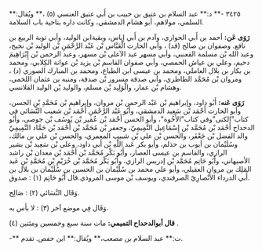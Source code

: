 ٣٤٢٥ -** د:** عبد السلام بن عتيق بن حبيب بن أَبي عتيق العنسي (٥) ،** ويُقال:** السلمي، مولاهم، أبو هشام الدمشقي، وكانت داره بناحية باب السلامة.

**رَوَى عَن:** أحمد بن أَبي الحواري، وآدم بن أَبي إياس، وبقيةابن الوليد، وأبي توبة الربيع بن نافع. وصفوان بن صالح (قد) ، وأبي الحارث الْعَبَّاس بْن عَبْد الرَّحْمَنِ بْن الوليد بْن نجيح، وعبد الله بْن مسلمة القعنبي، وأبي مسهر عبد الآعلى بْن مسهر، وعبد الرحمن بْن إِبْرَاهِيمَ دحيم، وعلي بن عياش الحمصي، وأبي صفوان القاسم بْن يزيد بْن عوانة الكِلابي، ومحمد بن بكار بن بلال العاملي، ومحمد بن عيسى ابن الطباع، ومحمد بن المبارك الصوري (د) ، ومروان بْن مُحَمَّد الطاطري، وأبي صدقة مسرور بْن صدقة، ومنبه بن عثمان اللخمي، وهشام بْن عمار، والْوَلِيد بْن مسلم، والوليد بْن الوليد القلانسي.

**رَوَى عَنه:** أَبُو داود، وإبراهيم بْن عَبْد الرحمن بْن مروان، وإبراهيم بْن مُحَمَّدِ بْنِ الحسن، وأبو الحارث أَحْمَد بْن سَعِيد الدمشقي، وأَبُو عَبْد الرَّحْمَنِ أَحْمَد بْن شعيب النَّسَائي في كتاب"الكنى"وفي كتاب"الأَخُوة"، وأبو الحسن أَحْمَد بْن عُمَير بْن يُوسُف بْن جوصى، وأَبُو الدحداح أَحْمَد بْن مُحَمَّد بْن إِسْمَاعِيل التَّمِيمِيّ، وجعفر بْن مُحَمَّد بْن أَحْمَد بْن حَمَّاد التَّمِيمِيّ والد الفضل بْن جَعْفَر، والحسن بْن علي بْن شبيب المعمري، والحسن بْن علي بن مالك، وسُلَيْمان بن أيوب بن حذلم، وأبو بكر عَبد اللَّهِ بْن أَبي داود، وعلي بْن سَعِيد بْن بشير الرازي، والقاسم بن عيسى العصار، وأَبُو بَكْر مُحَمَّد بْن أَحْمَد بْن معدان بْن راشد الأصبهاني، وأَبُو حَاتِم مُحَمَّد بْن إدريس الرازي، وأَبُو بَكْر مُحَمَّد بْن خُرَيْمِ بْنِ مُحَمَّدِ بْنِ عَبد المَلِك بن مروان العقيلي، وأبو علي محمد بن سُلَيْمان بن الحسين بن سُلَيْمان بن بلال بن أَبي الدرداء الأَنْصارِيّ الصرفندي، ويوسف بْن موسى المروذي.قال أَبُو حَاتِم (١) : صدوق.

وَقَال النَّسَائي (٢) : صَالِح.

وَقَال فِي موضع آخر (٣) : لا بأس به.

**قال أبوالدحداح التميمي:** مات سنة سبع وخمسين ومئتين (٤) .

-** ت:** عبد السلام بن مصعب،** ويُقال:** ابن حفص. تقدم.